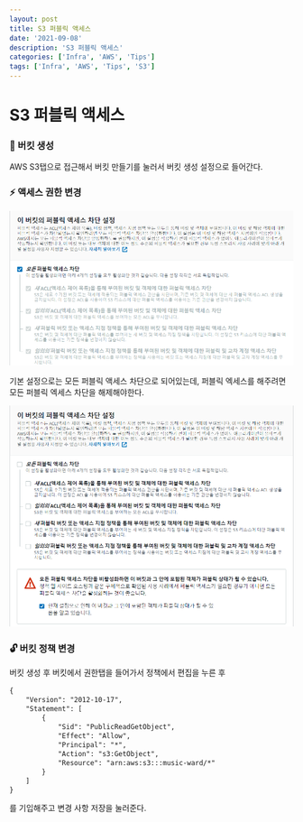 ```yaml
---
layout: post
title: S3 퍼블릭 액세스
date: '2021-09-08'
description: 'S3 퍼블릭 액세스'
categories: ['Infra', 'AWS', 'Tips']
tags: ['Infra', 'AWS', 'Tips', 'S3']
---
```

# S3 퍼블릭 액세스

### 📑 버킷 생성

AWS S3탭으로 접근해서 버킷 만들기를 눌러서 버킷 생성 설정으로 들어간다.



### ⚡ 액세스 권한 변경

<img src="https://github.com/leeseojune53/yatudy/blob/main/images/Aws/s3_non_public.png?raw=true" />

기본 설정으로는 모든 퍼블릭 액세스 차단으로 되어있는데, 퍼블릭 엑세스를 해주려면 모든 퍼블릭 엑세스 차단을 해제해야한다.

<img src="https://github.com/leeseojune53/yatudy/blob/main/images/Aws/s3_public.png?raw=true" />



### 🔓 버킷 정책 변경

버킷 생성 후 버킷에서 권한탭을 들어가서 정책에서 편집을 누른 후

```
{
    "Version": "2012-10-17",
    "Statement": [
        {
            "Sid": "PublicReadGetObject",
            "Effect": "Allow",
            "Principal": "*",
            "Action": "s3:GetObject",
            "Resource": "arn:aws:s3:::music-ward/*"
        }
    ]
}
```

를 기입해주고 변경 사항 저장을 눌러준다.